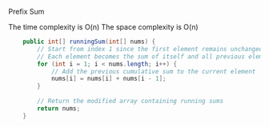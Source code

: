 <p>Prefix Sum
  
The time complexity is O(n) The space complexity is O(n)</p>

```java
    public int[] runningSum(int[] nums) {
        // Start from index 1 since the first element remains unchanged
        // Each element becomes the sum of itself and all previous elements
        for (int i = 1; i < nums.length; i++) {
            // Add the previous cumulative sum to the current element
            nums[i] = nums[i] + nums[i - 1];
        }
      
        // Return the modified array containing running sums
        return nums;
    }
